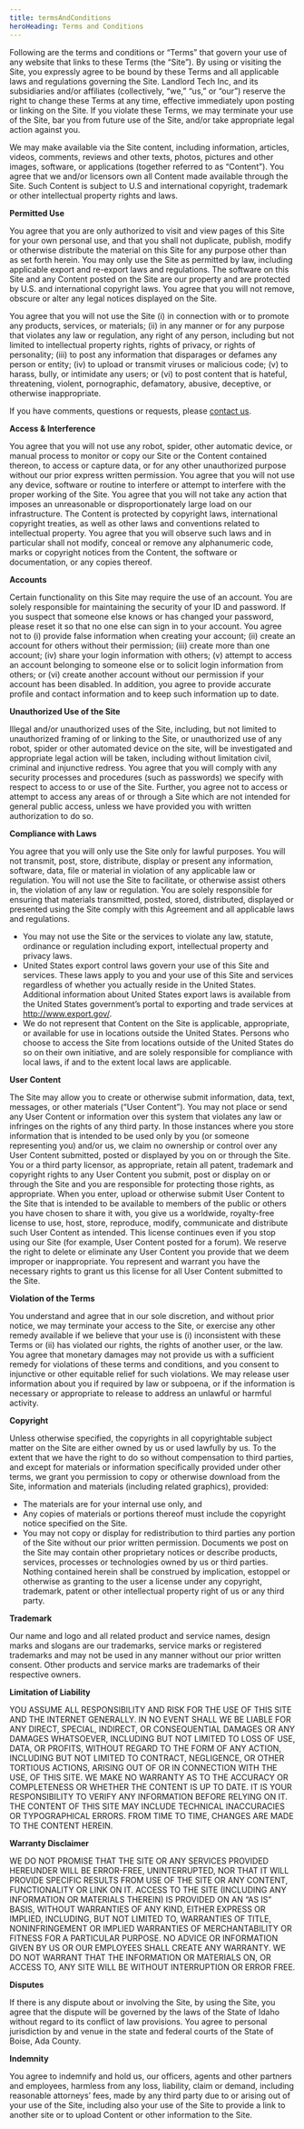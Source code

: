```yaml
---
title: termsAndConditions
heroHeading: Terms and Conditions
---
```


Following are the terms and conditions or “Terms” that govern your use of any website that links to these Terms (the “Site”). By using or visiting the Site, you expressly agree to be bound by these Terms and all applicable laws and regulations governing the Site. Landlord Tech Inc, and its subsidiaries and/or affiliates (collectively, “we,” “us,” or “our”) reserve the right to change these Terms at any time, effective immediately upon posting or linking on the Site. If you violate these Terms, we may terminate your use of the Site, bar you from future use of the Site, and/or take appropriate legal action against you.

We may make available via the Site content, including information, articles, videos, comments, reviews and other texts, photos, pictures and other images, software, or applications (together referred to as “Content”). You agree that we and/or licensors own all Content made available through the Site. Such Content is subject to U.S and international copyright, trademark or other intellectual property rights and laws.

**Permitted Use**

You agree that you are only authorized to visit and view pages of this Site for your own personal use, and that you shall not duplicate, publish, modify or otherwise distribute the material on this Site for any purpose other than as set forth herein. You may only use the Site as permitted by law, including applicable export and re-export laws and regulations. The software on this Site and any Content posted on the Site are our property and are protected by U.S. and international copyright laws. You agree that you will not remove, obscure or alter any legal notices displayed on the Site.

You agree that you will not use the Site (i) in connection with or to promote any products, services, or materials; (ii) in any manner or for any purpose that violates any law or regulation, any right of any person, including but not limited to intellectual property rights, rights of privacy, or rights of personality; (iii) to post any information that disparages or defames any person or entity; (iv) to upload or transmit viruses or malicious code; (v) to harass, bully, or intimidate any users; or (vi) to post content that is hateful, threatening, violent, pornographic, defamatory, abusive, deceptive, or otherwise inappropriate.

If you have comments, questions or requests, please [contact us](/contact/).

**Access & Interference**

You agree that you will not use any robot, spider, other automatic device, or manual process to monitor or copy our Site or the Content contained thereon, to access or capture data, or for any other unauthorized purpose without our prior express written permission. You agree that you will not use any device, software or routine to interfere or attempt to interfere with the proper working of the Site. You agree that you will not take any action that imposes an unreasonable or disproportionately large load on our infrastructure. The Content is protected by copyright laws, international copyright treaties, as well as other laws and conventions related to intellectual property. You agree that you will observe such laws and in particular shall not modify, conceal or remove any alphanumeric code, marks or copyright notices from the Content, the software or documentation, or any copies thereof.

**Accounts**

Certain functionality on this Site may require the use of an account. You are solely responsible for maintaining the security of your ID and password. If you suspect that someone else knows or has changed your password, please reset it so that no one else can sign in to your account. You agree not to (i) provide false information when creating your account; (ii) create an account for others without their permission; (iii) create more than one account; (iv) share your login information with others; (v) attempt to access an account belonging to someone else or to solicit login information from others; or (vi) create another account without our permission if your account has been disabled. In addition, you agree to provide accurate profile and contact information and to keep such information up to date.

**Unauthorized Use of the Site**

Illegal and/or unauthorized uses of the Site, including, but not limited to unauthorized framing of or linking to the Site, or unauthorized use of any robot, spider or other automated device on the site, will be investigated and appropriate legal action will be taken, including without limitation civil, criminal and injunctive redress. You agree that you will comply with any security processes and procedures (such as passwords) we specify with respect to access to or use of the Site. Further, you agree not to access or attempt to access any areas of or through a Site which are not intended for general public access, unless we have provided you with written authorization to do so.

**Compliance with Laws**

You agree that you will only use the Site only for lawful purposes. You will not transmit, post, store, distribute, display or present any information, software, data, file or material in violation of any applicable law or regulation. You will not use the Site to facilitate, or otherwise assist others in, the violation of any law or regulation. You are solely responsible for ensuring that materials transmitted, posted, stored, distributed, displayed or presented using the Site comply with this Agreement and all applicable laws and regulations.

- You may not use the Site or the services to violate any law, statute, ordinance or regulation including export, intellectual property and privacy laws.
- United States export control laws govern your use of this Site and services. These laws apply to you and your use of this Site and services regardless of whether you actually reside in the United States. Additional information about United States export laws is available from the United States government’s portal to exporting and trade services at http://www.export.gov/.
- We do not represent that Content on the Site is applicable, appropriate, or available for use in locations outside the United States. Persons who choose to access the Site from locations outside of the United States do so on their own initiative, and are solely responsible for compliance with local laws, if and to the extent local laws are applicable.

**User Content**

The Site may allow you to create or otherwise submit information, data, text, messages, or other materials (“User Content”). You may not place or send any User Content or information over this system that violates any law or infringes on the rights of any third party. In those instances where you store information that is intended to be used only by you (or someone representing you) and/or us, we claim no ownership or control over any User Content submitted, posted or displayed by you on or through the Site. You or a third party licensor, as appropriate, retain all patent, trademark and copyright rights to any User Content you submit, post or display on or through the Site and you are responsible for protecting those rights, as appropriate. When you enter, upload or otherwise submit User Content to the Site that is intended to be available to members of the public or others you have chosen to share it with, you give us a worldwide, royalty-free license to use, host, store, reproduce, modify, communicate and distribute such User Content as intended. This license continues even if you stop using our Site (for example, User Content posted for a forum). We reserve the right to delete or eliminate any User Content you provide that we deem improper or inappropriate. You represent and warrant you have the necessary rights to grant us this license for all User Content submitted to the Site.

**Violation of the Terms**

You understand and agree that in our sole discretion, and without prior notice, we may terminate your access to the Site, or exercise any other remedy available if we believe that your use is (i) inconsistent with these Terms or (ii) has violated our rights, the rights of another user, or the law. You agree that monetary damages may not provide us with a sufficient remedy for violations of these terms and conditions, and you consent to injunctive or other equitable relief for such violations. We may release user information about you if required by law or subpoena, or if the information is necessary or appropriate to release to address an unlawful or harmful activity.

**Copyright**

Unless otherwise specified, the copyrights in all copyrightable subject matter on the Site are either owned by us or used lawfully by us. To the extent that we have the right to do so without compensation to third parties, and except for materials or information specifically provided under other terms, we grant you permission to copy or otherwise download from the Site, information and materials (including related graphics), provided:

- The materials are for your internal use only, and
- Any copies of materials or portions thereof must include the copyright notice specified on the Site.
- You may not copy or display for redistribution to third parties any portion of the Site without our prior written permission. Documents we post on the Site may contain other proprietary notices or describe products, services, processes or technologies owned by us or third parties. Nothing contained herein shall be construed by implication, estoppel or otherwise as granting to the user a license under any copyright, trademark, patent or other intellectual property right of us or any third party.

**Trademark**

Our name and logo and all related product and service names, design marks and slogans are our trademarks, service marks or registered trademarks and may not be used in any manner without our prior written consent. Other products and service marks are trademarks of their respective owners.

**Limitation of Liability**

YOU ASSUME ALL RESPONSIBILITY AND RISK FOR THE USE OF THIS SITE AND THE INTERNET GENERALLY. IN NO EVENT SHALL WE BE LIABLE FOR ANY DIRECT, SPECIAL, INDIRECT, OR CONSEQUENTIAL DAMAGES OR ANY DAMAGES WHATSOEVER, INCLUDING BUT NOT LIMITED TO LOSS OF USE, DATA, OR PROFITS, WITHOUT REGARD TO THE FORM OF ANY ACTION, INCLUDING BUT NOT LIMITED TO CONTRACT, NEGLIGENCE, OR OTHER TORTIOUS ACTIONS, ARISING OUT OF OR IN CONNECTION WITH THE USE, OF THIS SITE. WE MAKE NO WARRANTY AS TO THE ACCURACY OR COMPLETENESS OR WHETHER THE CONTENT IS UP TO DATE. IT IS YOUR RESPONSIBILITY TO VERIFY ANY INFORMATION BEFORE RELYING ON IT. THE CONTENT OF THIS SITE MAY INCLUDE TECHNICAL INACCURACIES OR TYPOGRAPHICAL ERRORS. FROM TIME TO TIME, CHANGES ARE MADE TO THE CONTENT HEREIN.

**Warranty Disclaimer**

WE DO NOT PROMISE THAT THE SITE OR ANY SERVICES PROVIDED HEREUNDER WILL BE ERROR-FREE, UNINTERRUPTED, NOR THAT IT WILL PROVIDE SPECIFIC RESULTS FROM USE OF THE SITE OR ANY CONTENT, FUNCTIONALITY OR LINK ON IT. ACCESS TO THE SITE (INCLUDING ANY INFORMATION OR MATERIALS THEREIN) IS PROVIDED ON AN “AS IS” BASIS, WITHOUT WARRANTIES OF ANY KIND, EITHER EXPRESS OR IMPLIED, INCLUDING, BUT NOT LIMITED TO, WARRANTIES OF TITLE, NONINFRINGEMENT OR IMPLIED WARRANTIES OF MERCHANTABILITY OR FITNESS FOR A PARTICULAR PURPOSE. NO ADVICE OR INFORMATION GIVEN BY US OR OUR EMPLOYEES SHALL CREATE ANY WARRANTY. WE DO NOT WARRANT THAT THE INFORMATION OR MATERIALS ON, OR ACCESS TO, ANY SITE WILL BE WITHOUT INTERRUPTION OR ERROR FREE.

**Disputes**

If there is any dispute about or involving the Site, by using the Site, you agree that the dispute will be governed by the laws of the State of Idaho without regard to its conflict of law provisions. You agree to personal jurisdiction by and venue in the state and federal courts of the State of Boise, Ada County.

**Indemnity**

You agree to indemnify and hold us, our officers, agents and other partners and employees, harmless from any loss, liability, claim or demand, including reasonable attorneys’ fees, made by any third party due to or arising out of your use of the Site, including also your use of the Site to provide a link to another site or to upload Content or other information to the Site.
